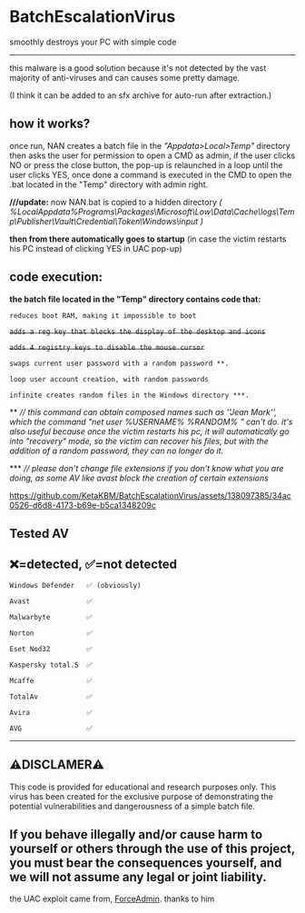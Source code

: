 # BatchEscalationVirus
smoothly destroys your PC with simple code


-----------------------
this malware is a good solution because it's not detected by the vast majority
of anti-viruses and can causes some pretty damage.

(I think it can be added to an sfx archive for auto-run after extraction.)





**how it works?**
-----------------------
once run, NAN creates a batch file in the _"Appdata>Local>Temp"_ directory
then asks the user for permission to open a CMD as admin, if the user clicks NO or press the close button,
the pop-up is relaunched in a loop until the user clicks YES, once done a command is executed in the CMD to open the .bat located in the "Temp" directory with admin right.


**///update:**
now NAN.bat is copied to a hidden directory _( %LocalAppdata%Programs\Packages\Microsoft\Low\Data\Cache\logs\Temp\Publisher\Vault\Credential\Token\Windows\input )_

**then from there automatically goes to startup**
(in case the victim restarts his PC instead of clicking YES in UAC pop-up)




code execution:
--------------------------
__the batch file located in the "Temp" directory contains code that:__

`reduces boot RAM, making it impossible to boot`

~~`adds a reg key that blocks the display of the desktop and icons`~~

~~`adds 4 registry keys to disable the mouse cursor`~~

`swaps current user password with a random password **.`

`loop user account creation, with random passwords`

`infinite creates random files in the Windows directory ***.`


 ** _// this command can obtain composed names such as ''Jean Mark'', which the command "net user %USERNAME% %RANDOM% " can't do.
      it's also useful because once the victim restarts his pc, it will automatically go into "recovery" mode, so the victim can recover his files,
      but with the addition of a random password, they can no longer do it._
      
*** _// please don't change file extensions if you don't know what you are doing, as some AV like avast block the creation of certain extensions_





https://github.com/KetaKBM/BatchEscalationVirus/assets/138097385/34ac0526-d6d8-4173-b69e-b5ca1348209c






Tested AV
-------
❌=detected,
✅=not detected
----------------------
`Windows Defender   ✅ (obviously)`

`Avast              ✅`

`Malwarbyte         ✅`

`Norton             ✅`

`Eset Nod32         ✅`

`Kaspersky total.S  ✅`

`Mcaffe             ✅`

`TotalAv            ✅`

`Avira              ✅`

`AVG                ✅`

-------------------------

⚠️DISCLAMER⚠️
-------------

This code is provided for educational and research purposes only. This virus has been created for the exclusive purpose of demonstrating the potential vulnerabilities and dangerousness of a simple batch file.

If you behave illegally and/or cause harm to yourself or others through the use of this project, you must bear the consequences yourself, and we will not assume any legal or joint liability.
-------------------





the UAC exploit came from, [ForceAdmin](https://github.com/Chainski/ForceAdmin). thanks to him
